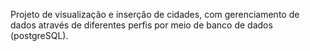 Projeto de visualização e inserção de cidades, com gerenciamento de dados através de diferentes perfis por meio de banco de dados (postgreSQL).
